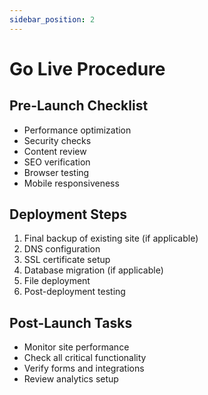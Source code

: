 ```yaml
---
sidebar_position: 2
---
```


# Go Live Procedure

## Pre-Launch Checklist
- Performance optimization
- Security checks
- Content review
- SEO verification
- Browser testing
- Mobile responsiveness

## Deployment Steps
1. Final backup of existing site (if applicable)
2. DNS configuration
3. SSL certificate setup
4. Database migration (if applicable)
5. File deployment
6. Post-deployment testing

## Post-Launch Tasks
- Monitor site performance
- Check all critical functionality
- Verify forms and integrations
- Review analytics setup